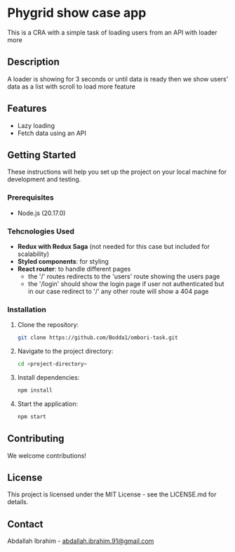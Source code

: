 # Phygrid show case app

This is a CRA with a simple task of loading users from an API with loader more

## Description

A loader is showing for 3 seconds or until data is ready then we show users' data
as a list with scroll to load more feature

## Features

- Lazy loading
- Fetch data using an API

## Getting Started

These instructions will help you set up the project on your local machine for development and testing.

### Prerequisites

- Node.js (20.17.0)

### Tehcnologies Used

* **Redux with Redux Saga** (not needed for this case but included for scalability)
* **Styled components**: for styling
* **React router**: to handle different pages
  - the '/' routes redirects to the 'users' route showing the users page
  - the '/login' should show the login page if user not authenticated but in our case redirect to '/'
  any other route will show a 404 page

### Installation

1. Clone the repository:
   ```bash
   git clone https://github.com/Bodda1/ombori-task.git
   ```

2. Navigate to the project directory:
   ```bash
   cd <project-directory>
   ```

3. Install dependencies:
   ```bash
   npm install
   ```

4. Start the application:
   ```bash
   npm start
   ```

## Contributing

We welcome contributions!

## License

This project is licensed under the MIT License - see the LICENSE.md for details.

## Contact

Abdallah Ibrahim - abdallah.ibrahim.91@gmail.com